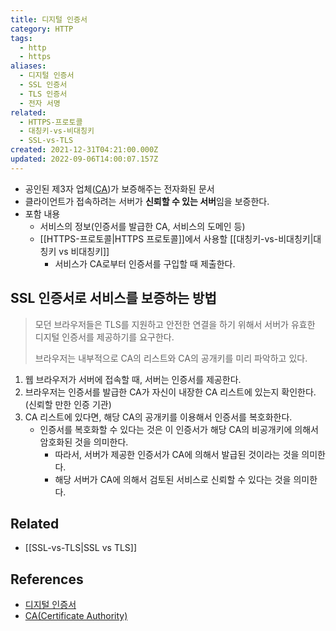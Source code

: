 ```yaml
---
title: 디지털 인증서
category: HTTP
tags:
  - http
  - https
aliases:
  - 디지털 인증서
  - SSL 인증서
  - TLS 인증서
  - 전자 서명
related:
  - HTTPS-프로토콜
  - 대칭키-vs-비대칭키
  - SSL-vs-TLS
created: 2021-12-31T04:21:00.000Z
updated: 2022-09-06T14:00:07.157Z
---
```


- 공인된 제3자 업체([CA](https://developer.mozilla.org/en-US/docs/Glossary/Certificate_authority))가 보증해주는 전자화된 문서
- 클라이언트가 접속하려는 서버가 **신뢰할 수 있는 서버**임을 보증한다.
- 포함 내용
  - 서비스의 정보(인증서를 발급한 CA, 서비스의 도메인 등)
  - [[HTTPS-프로토콜|HTTPS 프로토콜]]에서 사용할 [[대칭키-vs-비대칭키|대칭키 vs 비대칭키]]
    - 서비스가 CA로부터 인증서를 구입할 때 제출한다.

## SSL 인증서로 서비스를 보증하는 방법

> 모던 브라우저들은 TLS를 지원하고 안전한 연결을 하기 위해서 서버가 유효한 디지털 인증서를 제공하기를 요구한다.
>
> 브라우저는 내부적으로 CA의 리스트와 CA의 공개키를 미리 파악하고 있다.

1. 웹 브라우저가 서버에 접속할 때, 서버는 인증서를 제공한다.
2. 브라우저는 인증서를 발급한 CA가 자신이 내장한 CA 리스트에 있는지 확인한다. (신뢰할 만한 인증 기관)
3. CA 리스트에 있다면, 해당 CA의 공개키를 이용해서 인증서를 복호화한다.
   - 인증서를 복호화할 수 있다는 것은 이 인증서가 해당 CA의 비공개키에 의해서 암호화된 것을 의미한다.
     - 따라서, 서버가 제공한 인증서가 CA에 의해서 발급된 것이라는 것을 의미한다.
     - 해당 서버가 CA에 의해서 검토된 서비스로 신뢰할 수 있다는 것을 의미한다.

## Related

- [[SSL-vs-TLS|SSL vs TLS]]

## References

- [디지털 인증서](https://developer.mozilla.org/en-US/docs/Glossary/Digital_certificate)
- [CA(Certificate Authority)](https://developer.mozilla.org/en-US/docs/Glossary/Certificate_authority)
